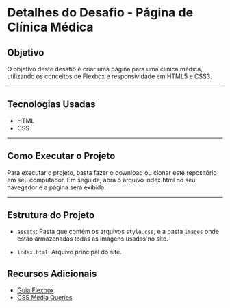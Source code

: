 # Detalhes do Desafio - Página de Clínica Médica

## Objetivo
O objetivo deste desafio é criar uma página para uma clínica médica, utilizando os conceitos de Flexbox e responsividade em HTML5 e CSS3.

---

## Tecnologias Usadas
- HTML
- CSS

---

## Como Executar o Projeto
Para executar o projeto, basta fazer o download ou clonar este repositório em seu computador. Em seguida, abra o arquivo index.html no seu navegador e a página será exibida.

---

## Estrutura do Projeto

- `assets`: Pasta que contém os arquivos `style.css`, e a pasta `images` onde estão armazenadas todas as imagens usadas no site.

- `index.html`: Arquivo príncipal do site.

## Recursos Adicionais

- [Guia Flexbox](https://css-tricks.com/snippets/css/a-guide-to-flexbox/)
- [CSS Media Queries](https://developer.mozilla.org/en-US/docs/Web/CSS/Media_Queries/Using_media_queries)